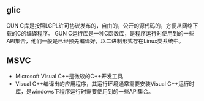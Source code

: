 ## glic
GUN C库是按照LGPL许可协议发布的，自由的，公开的源代码的，方便从网络下载的C的编译程序。
GUN C运行库是一种C函数库，是程序运行时使用到的一些API集合，他们一般是已经预先编译好，以二进制形式存在Linux类系统中。
## MSVC
- Microsoft Visual C++是微软的C++开发工具
- Visual C++编译出的应用程序，其运行环境通常需要安装Visual C++运行时库，是windows下程序运行时需要使用到的一些API集合。
